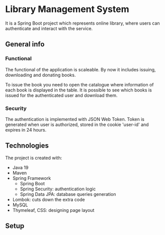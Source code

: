 # Library Management System
It is a Spring Boot project which represents online library, where users can authenticate and interact with the service.

## General info
### Functional
The functional of the application is scaleable. By now it includes issuing, downloading and donating books. 

To issue the book you need to open the catalogue where information of each book is displayed in the table. It is possible to see which books is issued for the authenticated user and download them.

### Security
The authentication is implemented with JSON Web Token. Token is generated when user is authorized, stored in the cookie 'user-id' and expires in 24 hours.

## Technologies
The project is created with:
* Java 19
* Maven
* Spring Framework
  + Spring Boot
  + Spring Security: authentication logic
  + Spring Data JPA: database queries generation
* Lombok: cuts down the extra code
* MySQL
* Thymeleaf, CSS: designing page layout

## Setup
